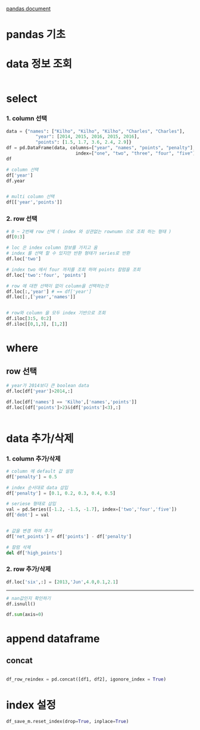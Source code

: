 [pandas document](!https://pandas.pydata.org/pandas-docs/stable/user_guide/reshaping.html)

# pandas 기초


# data 정보 조회

```python

```


# select 
### 1. column 선택

```python
data = {"names": ["Kilho", "Kilho", "Kilho", "Charles", "Charles"],
           "year": [2014, 2015, 2016, 2015, 2016],
           "points": [1.5, 1.7, 3.6, 2.4, 2.9]}
df = pd.DataFrame(data, columns=["year", "names", "points", "penalty"],
                          index=["one", "two", "three", "four", "five"])
df

# column 선택
df['year']
df.year


# multi column 선택
df[['year','points']]

```


### 2. row 선택 
```python
# 0 ~ 2번째 row 선택 ( index 와 상관없는 rownumn 으로 조회 하는 형태 )
df[0:3]

# loc 은 index column 정보를 가지고 옴
# index 를 선택 할 수 있지만 반환 형태가 series로 반환 
df.loc['two']

# index two 에서 four 까지를 조회 하며 points 칼럼을 조회 
df.loc['two':'four', 'points']

# row 에 대한 선택이 없이 column을 선택하는것
df.loc[:,'year'] # == df['year']
df.loc[:,['year','names']]


# row와 column 을 모두 index 기반으로 조회 
df.iloc[3:5, 0:2]
df.iloc[[0,1,3], [1,2]]

```


# where 
## row 선택
```python
# year가 2014보다 큰 boolean data
df.loc[df['year']>2014,:]

df.loc[df['names'] == 'Kilho',['names','points']]
df.loc[(df['points']>2)&(df['points']<3),:]



```


# data 추가/삭제 
### 1. column 추가/삭제

```python
# column 에 default 값 설정
df['penalty'] = 0.5

# index 순서대로 data 삽입
df['penalty'] = [0.1, 0.2, 0.3, 0.4, 0.5]

# seriese 형태로 삽입
val = pd.Series([-1.2, -1.5, -1.7], index=['two','four','five'])
df['debt'] = val


# 값을 변경 하여 추가 
df['net_points'] = df['points'] - df['penalty']


```

```python
# 칼럼 삭제 
del df['high_points']
```


### 2. row 추가/삭제
```python
df.loc['six',:] = [2013,'Jun',4.0,0.1,2.1]


```





- - -

```python
# nan값인지 확인하기
df.isnull()

df.sum(axis=0)


```





# append dataframe

## concat
```python

df_row_reindex = pd.concat([df1, df2], igonore_index = True)


```



# index 설정

```python
df_save_m.reset_index(drop=True, inplace=True)

```